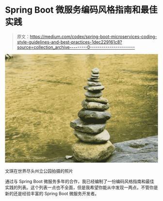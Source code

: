 # Spring Boot 微服务编码风格指南和最佳实践

> 原文：<https://medium.com/codex/spring-boot-microservices-coding-style-guidelines-and-best-practices-1dec229161c8?source=collection_archive---------0----------------------->

![](img/ece13971ffd27aa74f603ac8ae9b4634.png)

文琪在世界尽头州立公园拍摄的照片

通过与 Spring Boot 微服务多年的合作，我已经编制了一份编码风格指南和最佳实践的列表。这个列表一点也不全面，但是我希望你能从中发现一两点，不管你是新的还是经验丰富的 Spring Boot 微服务开发者。